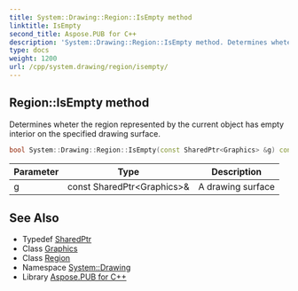 ```yaml
---
title: System::Drawing::Region::IsEmpty method
linktitle: IsEmpty
second_title: Aspose.PUB for C++
description: 'System::Drawing::Region::IsEmpty method. Determines wheter the region represented by the current object has empty interior on the specified drawing surface in C++.'
type: docs
weight: 1200
url: /cpp/system.drawing/region/isempty/
---
```

## Region::IsEmpty method


Determines wheter the region represented by the current object has empty interior on the specified drawing surface.

```cpp
bool System::Drawing::Region::IsEmpty(const SharedPtr<Graphics> &g) const
```


| Parameter | Type | Description |
| --- | --- | --- |
| g | const SharedPtr\<Graphics\>\& | A drawing surface |

## See Also

* Typedef [SharedPtr](../../../system/sharedptr/)
* Class [Graphics](../../graphics/)
* Class [Region](../)
* Namespace [System::Drawing](../../)
* Library [Aspose.PUB for C++](../../../)

